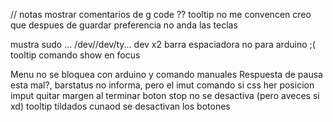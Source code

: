 // notas
mostrar comentarios de g code ??
tooltip no me convencen
creo que despues de guardar preferencia no anda las teclas

mustra  sudo ... /dev//dev/ty...  dev x2
barra espaciadora no para arduino ;(
tooltip comando show en focus

Menu no se bloquea con arduino y comando manuales
Respuesta de pausa esta mal?, barstatus no informa, pero el imut comando si
css her posicion imput quitar margen
al terminar boton stop no se desactiva (pero aveces si xd)
tooltip tildados cunaod se desactivan los botones
